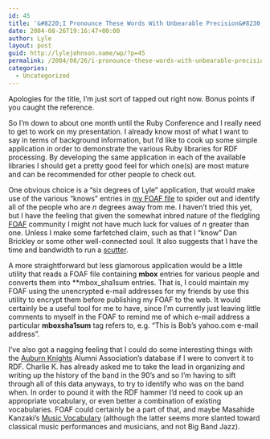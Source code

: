 ```yaml
---
id: 45
title: '&#8220;I Pronounce These Words With Unbearable Precision&#8230;&#8221;'
date: 2004-08-26T19:16:47+00:00
author: Lyle
layout: post
guid: http://lylejohnson.name/wp/?p=45
permalink: /2004/08/26/i-pronounce-these-words-with-unbearable-precision/
categories:
  - Uncategorized
---
```

Apologies for the title, I&#8217;m just sort of tapped out right now. Bonus points if you caught the reference.

So I&#8217;m down to about one month until the Ruby Conference and I really need to get to work on my presentation. I already know most of what I want to say in terms of background information, but I&#8217;d like to cook up some simple application in order to demonstrate the various Ruby libraries for RDF processing. By developing the same application in each of the available libraries I should get a pretty good feel for which one(s) are most mature and can be recommended for other people to check out.

One obvious choice is a &#8220;six degrees of Lyle&#8221; application, that would make use of the various &#8220;knows&#8221; entries in [my FOAF file](http://www.lylejohnson.name/foaf.rdf) to spider out and identify all of the people who are _n_ degrees away from me. I haven&#8217;t tried this yet, but I have the feeling that given the somewhat inbred nature of the fledgling [FOAF](http://www.foaf-project.org) community I might not have much luck for values of _n_ greater than one. Unless I make some farfetched claim, such as that I &#8220;know&#8221; Dan Brickley or some other well-connected soul. It also suggests that I have the time and bandwidth to run a [scutter](http://rdfweb.org/topic/Scutter).

A more straightforward but less glamorous application would be a little utility that reads a FOAF file containing **mbox** entries for various people and converts them into **mbox_sha1sum</b> entries. That is, I could maintain my FOAF using the unencrypted e-mail addresses for my friends by use this utility to encrypt them before publishing my FOAF to the web. It would certainly be a useful tool for me to have, since I&#8217;m currently just leaving little comments to myself in the FOAF to remind me of which e-mail address a particular **mbox</em>sha1sum** tag refers to, e.g. &#8220;This is Bob&#8217;s yahoo.com e-mail address&#8221;.</p> 

I&#8217;ve also got a nagging feeling that I could do some interesting things with the [Auburn Knights](http://www.auburnknights.com) Alumni Association&#8217;s database if I were to convert it to RDF. Charlie K. has already asked me to take the lead in organizing and writing up the history of the band in the 90&#8217;s and so I&#8217;m having to sift through all of this data anyways, to try to identify who was on the band when. In order to pound it with the RDF hammer I&#8217;d need to cook up an appropriate vocabulary, or even better a combination of existing vocabularies. FOAF could certainly be a part of that, and maybe Masahide Kanzaki&#8217;s [Music Vocabulary](http://www.kanzaki.com/ns/music.rdf) (although the latter seems more slanted toward classical music performances and musicians, and not Big Band Jazz).